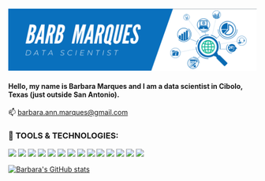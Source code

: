 ![Header](bam_header.png "Header")


#### Hello, my name is Barbara Marques and I am a data scientist in Cibolo, Texas (just outside San Antonio).


📫 barbara.ann.marques@gmail.com   

### **&#x1f527;** **TOOLS & TECHNOLOGIES**:
![](https://img.shields.io/badge/-PYTHON-informational?style=flat&logo=<LOGO_NAME>&logoColor=white&color=2bbc8a)
![](https://img.shields.io/badge/-SQL-informational?style=flat&logo=<LOGO_NAME>&logoColor=white&color=2bbc8a)
![](https://img.shields.io/badge/-TABLEAU-informational?style=flat&logo=<LOGO_NAME>&logoColor=white&color=2bbc8a)
![](https://img.shields.io/badge/-PANDAS-informational?style=flat&logo=<LOGO_NAME>&logoColor=white&color=2bbc8a)
![](https://img.shields.io/badge/-MATPLOTLIB-informational?style=flat&logo=<LOGO_NAME>&logoColor=white&color=2bbc8a)
![](https://img.shields.io/badge/-SCIKIT_LEARN-informational?style=flat&logo=<LOGO_NAME>&logoColor=white&color=2bbc8a)
![](https://img.shields.io/badge/-NUMPY-informational?style=flat&logo=<LOGO_NAME>&logoColor=white&color=2bbc8a)
![](https://img.shields.io/badge/-SEABORN-informational?style=flat&logo=<LOGO_NAME>&logoColor=white&color=2bbc8a)
![](https://img.shields.io/badge/-SPARK_API-informational?style=flat&logo=<LOGO_NAME>&logoColor=white&color=2bbc8a)
![](https://img.shields.io/badge/-GITHUB-informational?style=flat&logo=<LOGO_NAME>&logoColor=white&color=2bbc8a)
![](https://img.shields.io/badge/-MACHINE_LEARNING-informational?style=flat&logo=<LOGO_NAME>&logoColor=white&color=2bbc8a)
![](https://img.shields.io/badge/-ANOMALY_DETECTION-informational?style=flat&logo=<LOGO_NAME>&logoColor=white&color=2bbc8a)
![](https://img.shields.io/badge/-NATURAL_LANGUAGE_PROCESSING-informational?style=flat&logo=<LOGO_NAME>&logoColor=white&color=2bbc8a)
![](https://img.shields.io/badge/-JUPYTER_LAB-informational?style=flat&logo=<LOGO_NAME>&logoColor=white&color=2bbc8a)

[![Barbara's GitHub stats](https://github-readme-stats.vercel.app/api?username=barbmarques)](https://github.com/anuraghazra/github-readme-stats)


